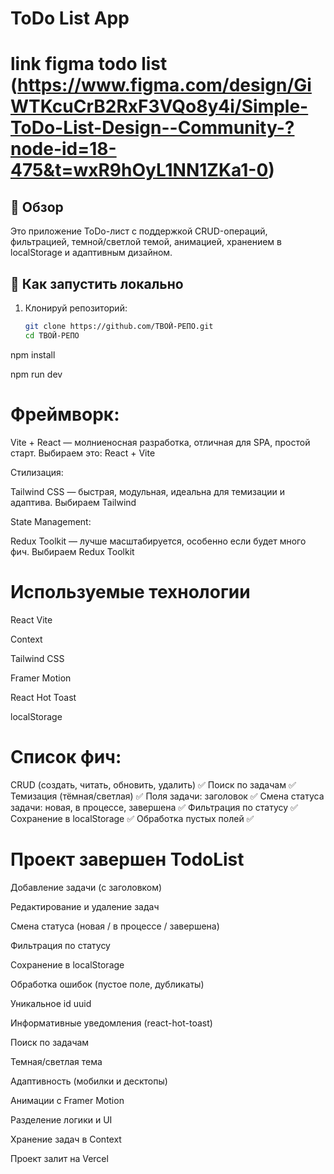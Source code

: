 # ToDo List App

# link figma todo list (https://www.figma.com/design/GiWTKcuCrB2RxF3VQo8y4i/Simple-ToDo-List-Design--Community-?node-id=18-475&t=wxR9hOyL1NN1ZKa1-0)

## 📌 Обзор
Это приложение ToDo-лист с поддержкой CRUD-операций, фильтрацией, темной/светлой темой, анимацией, хранением в localStorage и адаптивным дизайном.

## 🚀 Как запустить локально

1. Клонируй репозиторий:
   ```bash
   git clone https://github.com/ТВОЙ-РЕПО.git
   cd ТВОЙ-РЕПО

npm install

npm run dev



# Фреймворк:

Vite + React — молниеносная разработка, отличная для SPA, простой старт.
Выбираем это: React + Vite

Стилизация:

Tailwind CSS — быстрая, модульная, идеальна для темизации и адаптива.
Выбираем Tailwind

State Management:

Redux Toolkit — лучше масштабируется, особенно если будет много фич.
Выбираем Redux Toolkit


# Используемые технологии
React Vite

Context

Tailwind CSS

Framer Motion

React Hot Toast

localStorage


# Список фич:
CRUD (создать, читать, обновить, удалить)	✅
Поиск по задачам	✅
Темизация (тёмная/светлая)	✅
Поля задачи: заголовок	✅
Смена статуса задачи: новая, в процессе, завершена	✅
Фильтрация по статусу	✅
Сохранение в localStorage	✅
Обработка пустых полей	✅


# Проект завершен TodoList

 Добавление задачи (с заголовком)

 Редактирование и удаление задач

 Смена статуса (новая / в процессе / завершена)

 Фильтрация по статусу

 Сохранение в localStorage

 Обработка ошибок (пустое поле, дубликаты)

 Уникальное id uuid

 Информативные уведомления (react-hot-toast)

 Поиск по задачам

 Темная/светлая тема

 Адаптивность (мобилки и десктопы)

 Анимации с Framer Motion

 Разделение логики и UI

 Хранение задач в Context

 Проект залит на Vercel
